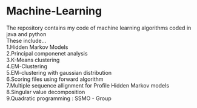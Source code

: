 <h1>Machine-Learning</h1>
The repository contains my code of machine learning algorithms coded in java and python</br>
These include...</br>
1.Hidden Markov Models</br>
2.Principal componenet analysis</br> 
3.K-Means clustering</br>
4.EM-Clustering</br>
5.EM-clustering with gaussian distribution</br>
6.Scoring files  using forward algorithm</br>
7.Multiple sequence allignment for Profile Hidden Markov models</br>
8.Singular value decomposition</br>
9.Quadratic programming : SSMO - Group</br>
